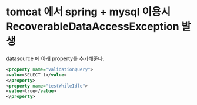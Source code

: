 # tomcat 에서 spring + mysql 이용시 RecoverableDataAccessException 발생



datasource 에 아래 property를 추가해준다.

```xml
<property name="validationQuery">
<value>SELECT 1</value>
</property>
<property name="testWhileIdle">
<value>true</value>
</property>
```



